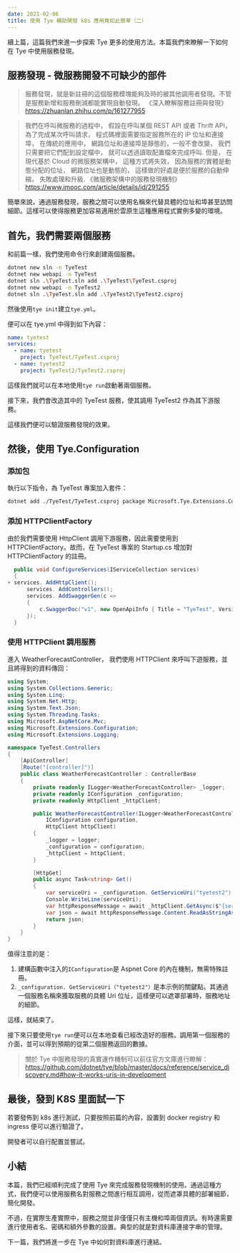 ```yaml
---
date: 2021-02-06
title: 使用 Tye 輔助開發 k8s 應用竟如此簡單（二）
---
```


續上篇，這篇我們來進一步探索 Tye 更多的使用方法。本篇我們來瞭解一下如何在 Tye 中使用服務發現。

<!-- more -->

<!-- md Header-Newbe-Claptrap.md -->

## 服務發現 - 微服務開發不可缺少的部件

> 服務發現，就是新註冊的這個服務模塊能夠及時的被其他調用者發現。不管是服務新增和服務刪減都能實現自動發現。 《深入瞭解服務註冊與發現》 <https://zhuanlan.zhihu.com/p/161277955>

> 我們在呼叫微服務的過程中， 假設在呼叫某個 REST API 或者 Thrift API， 為了完成某次呼叫請求， 程式碼裡面需要指定服務所在的 IP 位址和連接埠， 在傳統的應用中， 網路位址和連接埠是靜態的，一般不會改變， 我們只需要把它們配到設定檔中， 就可以透過讀取配置檔來完成呼叫. 但是， 在現代基於 Cloud 的微服務架構中， 這種方式將失效， 因為服務的實體是動態分配的位址， 網路位址也是動態的， 這樣做的好處是便於服務的自動伸縮， 失敗處理和升級. 《微服務架構中的服務發現機制》 <https://www.imooc.com/article/details/id/291255>

簡單來說，通過服務發現，服務之間可以使用名稱來代替具體的位址和埠甚至訪問細節。這樣可以使得服務更加容易適用於雲原生這種應用程式實例多變的環境。

## 首先，我們需要兩個服務

和前篇一樣，我們使用命令行來創建兩個服務。

```bash
dotnet new sln -n TyeTest
dotnet new webapi -n TyeTest
dotnet sln .\TyeTest.sln add .\TyeTest\TyeTest.csproj
dotnet new webapi -n TyeTest2
dotnet sln .\TyeTest.sln add .\TyeTest2\TyeTest2.csproj
```

然後使用`tye init`建立`tye.yml`。

便可以在 tye.yml 中得到如下內容：

```yml
name: tyetest
services:
  - name: tyetest
    project: TyeTest/TyeTest.csproj
  - name: tyetest2
    project: TyeTest2/TyeTest2.csproj
```

這樣我們就可以在本地使用`tye run`啟動著兩個服務。

接下來，我們會改造其中的 TyeTest 服務，使其調用 TyeTest2 作為其下游服務。

這樣我們便可以驗證服務發現的效果。

## 然後，使用 Tye.Configuration

### 添加包

執行以下指令，為 TyeTest 專案加入套件：

```bash
dotnet add ./TyeTest/TyeTest.csproj package Microsoft.Tye.Extensions.Configuration --version 0.6.0-alpha.21070.5
```

### 添加 HTTPClientFactory

由於我們需要使用 HttpClient 調用下游服務，因此需要使用到 HTTPClientFactory。故而，在 TyeTest 專案的 Startup.cs 增加對 HTTPClientFactory 的註冊。

```csharp
  public void ConfigureServices(IServiceCollection services)
  {
+ services. AddHttpClient();
      services. AddControllers();
      services. AddSwaggerGen(c =>
      {
          c.SwaggerDoc("v1", new OpenApiInfo { Title = "TyeTest", Version = "v1" });
      });
  }
```

### 使用 HTTPClient 調用服務

進入 WeatherForecastController， 我們使用 HTTPClient 來呼叫下遊服務，並且將得到的資料傳回：

```cs
using System;
using System.Collections.Generic;
using System.Linq;
using System.Net.Http;
using System.Text.Json;
using System.Threading.Tasks;
using Microsoft.AspNetCore.Mvc;
using Microsoft.Extensions.Configuration;
using Microsoft.Extensions.Logging;

namespace TyeTest.Controllers
{
    [ApiController]
    [Route("[controller]")]
    public class WeatherForecastController : ControllerBase
    {
        private readonly ILogger<WeatherForecastController> _logger;
        private readonly IConfiguration _configuration;
        private readonly HttpClient _httpClient;

        public WeatherForecastController(ILogger<WeatherForecastController> logger,
            IConfiguration configuration,
            HttpClient httpClient)
        {
            _logger = logger;
            _configuration = configuration;
            _httpClient = httpClient;
        }

        [HttpGet]
        public async Task<string> Get()
        {
            var serviceUri = _configuration. GetServiceUri("tyetest2");
            Console.WriteLine(serviceUri);
            var httpResponseMessage = await _httpClient.GetAsync($"{serviceUri}WeatherForecast");
            var json = await httpResponseMessage.Content.ReadAsStringAsync();
            return json;
        }
    }
}
```

值得注意的是：

1. 建構函數中注入的`IConfiguration`是 Aspnet Core 的內在機制，無需特殊註冊。
2. `_configuration. GetServiceUri（"tyetest2"）`是本示例的關鍵點。其通過一個服務名稱來獲取服務的具體 Uri 位址，這樣便可以遮罩部署時，服務地址的細節。

這樣，就結束了。

接下來只要使用`tye run`便可以在本地查看已經改造好的服務。調用第一個服務的介面，並可以得到預期的從第二個服務返回的數據。

> 關於 Tye 中服務發現的真實運作機制可以前往官方文庫進行瞭解： <https://github.com/dotnet/tye/blob/master/docs/reference/service_discovery.md#how-it-works-uris-in-development>

## 最後，發到 K8S 里面試一下

若要發佈到 k8s 進行測試，只要按照前篇的內容，設置到 docker registry 和 ingress 便可以進行驗證了。

開發者可以自行配置並嘗試。

## 小結

本篇，我們已經順利完成了使用 Tye 來完成服務發現機制的使用。通過這種方式，我們便可以使用服務名對服務之間進行相互調用，從而遮罩具體的部署細節，簡化開發。

不過，在實際生產實際中，服務之間並非僅僅只有主機和埠兩個資訊。有時還需要進行使用者名、密碼和額外參數的設置。典型的就是對資料庫連接字串的管理。

下一篇，我們將進一步在 Tye 中如何對資料庫進行連結。

<!-- md Footer-Newbe-Claptrap.md -->
